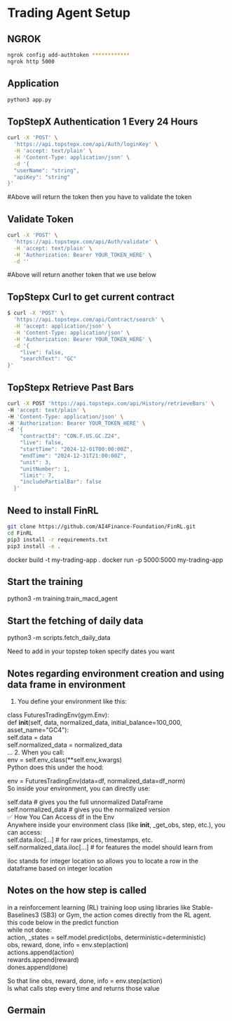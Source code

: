 # Trading Agent Setup

## NGROK

```bash
ngrok config add-authtoken ************
ngrok http 5000
```

## Application 
```bash 
python3 app.py
```

## TopStepX Authentication 1 Every 24 Hours 
```bash
curl -X 'POST' \
  'https://api.topstepx.com/api/Auth/loginKey' \
  -H 'accept: text/plain' \
  -H 'Content-Type: application/json' \
  -d '{
  "userName": "string",
  "apiKey": "string"
}'
```
#Above will return the token then you have to validate the token

## Validate Token
```bash
curl -X 'POST' \
  'https://api.topstepx.com/api/Auth/validate' \
  -H 'accept: text/plain' \
  -H 'Authorization: Bearer YOUR_TOKEN_HERE' \
  -d ''
```
  #Above will return another token that we use below

## TopStepx Curl to get current contract
```bash
$ curl -X 'POST' \
  'https://api.topstepx.com/api/Contract/search' \
  -H 'accept: application/json' \
  -H 'Content-Type: application/json' \
  -H 'Authorization: Bearer YOUR_TOKEN_HERE' \
  -d '{
    "live": false,
    "searchText": "GC"
}'
```
## TopStepx Retrieve Past Bars 
``` bash
curl -X POST 'https://api.topstepx.com/api/History/retrieveBars' \
-H 'accept: text/plain' \
-H 'Content-Type: application/json' \
-H 'Authorization: Bearer YOUR_TOKEN_HERE' \
-d '{
    "contractId": "CON.F.US.GC.Z24",
    "live": false,
    "startTime": "2024-12-01T00:00:00Z",
    "endTime": "2024-12-31T21:00:00Z",
    "unit": 3,
    "unitNumber": 1,
    "limit": 7,
    "includePartialBar": false
  }'
```


## Need to install FinRL
```bash
git clone https://github.com/AI4Finance-Foundation/FinRL.git
cd FinRL
pip3 install -r requirements.txt
pip3 install -e .
```



docker build -t my-trading-app .
docker run -p 5000:5000 my-trading-app



## Start the training
python3 -m training.train_macd_agent

## Start the fetching of daily data 
python3 -m scripts.fetch_daily_data

Need to add in your topstep token specify dates you want


## Notes regarding environment creation and using data frame in environment
1. You define your environment like this:

class FuturesTradingEnv(gym.Env): <br>
    def __init__(self, data, normalized_data, initial_balance=100_000, asset_name="GC4"):<br>
        self.data = data<br>
        self.normalized_data = normalized_data<br>
        ...
2. When you call:<br>
env = self.env_class(**self.env_kwargs)<br>
Python does this under the hood:<br>

env = FuturesTradingEnv(data=df, normalized_data=df_norm)<br>
So inside your environment, you can directly use:<br>

self.data  # gives you the full unnormalized DataFrame<br>
self.normalized_data  # gives you the normalized version<br>
✅ How You Can Access df in the Env<br>
Anywhere inside your environment class (like __init__, _get_obs, step, etc.), you can access:<br>
self.data.iloc[...]  # for raw prices, timestamps, etc.<br>
self.normalized_data.iloc[...]  # for features the model should learn from<br>

iloc stands for integer location so allows you to locate a row in the dataframe based on integer location<br>

## Notes on the how step is called
in a reinforcement learning (RL) training loop using libraries like Stable-Baselines3 (SB3) or Gym, the action comes directly from the RL agent. <br>
this code below in the predict function 
<br>
while not done: <br>
  action, _states = self.model.predict(obs, deterministic=deterministic)<br>
            obs, reward, done, info = env.step(action)<br>
            actions.append(action)<br>
            rewards.append(reward)<br>
            dones.append(done)<br>

So that line   obs, reward, done, info = env.step(action)<br>
Is what calls step every time and returns those value 







## Germain